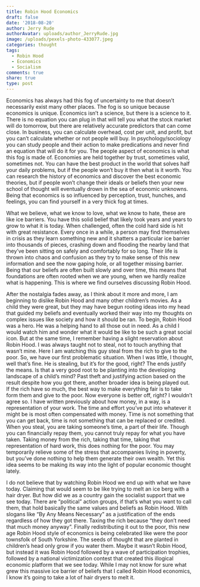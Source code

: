 ```yaml
---
title: Robin Hood Economics
draft: false
date: '2018-08-20'
author: Jerry Rude
authorAvatar: uploads/author_JerryRude.jpg
image: /uploads/pexels-photo-433077.jpeg
categories: thought
tags:
  - Robin Hood
  - Economics
  - Socialism
comments: true
share: true
type: post
---
```

Economics has always had this fog of uncertainty to me that doesn’t necessarily exist many other places. The fog is so unique because economics is unique. Economics isn’t a science, but there is a science to it. There is no equation you can plug in that will tell you what the stock market will do tomorrow, but there are relatively accurate predictors that can come close. In business, you can calculate overhead, cost per unit, and profit, but you can’t calculate whether or not people will buy. In psychology/sociology you can study people and their action to make predications and never find an equation that will do it for you. The people aspect of economics is what this fog is made of. Economies are held together by trust, sometimes valid, sometimes not. You can have the best product in the world that solves half your daily problems, but if the people won’t buy it then what is it worth. You can research the history of economics and discover the best economic theories, but if people won’t change their ideals or beliefs then your new school of thought will eventually drown in the sea of economic unknowns. Being that economics is so influenced by perception, trust, hunches, and feelings, you can find yourself in a very thick fog at times. 

What we believe, what we know to love, what we know to hate, these are like ice barriers. You have this solid belief that likely took years and years to grow to what it is today. When challenged, often the cold hard side is hit with great resistance. Every once in a while, a person may find themselves in crisis as they learn something new and it shatters a particular ice barrier into thousands of pieces, crashing down and flooding the nearby land that they’ve been sitting on safely and comfortably for so long. Their life is thrown into chaos and confusion as they try to make sense of this new information and see the now gaping hole, or all together missing barrier. Being that our beliefs are often built slowly and over time, this means that foundations are often rooted when we are young, when we hardly realize what is happening. This is where we find ourselves discussing Robin Hood. 

After the nostalgia fades away, as I think about it more and more, I am beginning to dislike Robin Hood and many other children’s movies. As a child they were great, but they may have begun rooting ideas into my head that guided my beliefs and eventually worked their way into my thoughts on complex issues like society and how it should be ran. To begin, Robin Hood was a hero. He was a helping hand to all those out in need. As a child I would watch him and wonder what it would be like to be such a great social icon. But at the same time, I remember having a slight reservation about Robin Hood. I was always taught not to steal, not to touch anything that wasn’t mine. Here I am watching this guy steal from the rich to give to the poor. So, we have our first problematic situation. When I was little, I thought, well that’s fine. He is stealing, but it’s for the good, right? The ends justify the means. Is that a very good root to be planting into the developing landscape of a child’s mind? Past theft and justifying action based on the result despite how you got there, another broader idea is being played out. If the rich have so much, the best way to make everything fair is to take form them and give to the poor. Now everyone is better off, right? I wouldn’t agree so. I have written previously about how money, in a way, is a representation of your work. The time and effort you’ve put into whatever it might be is most often compensated with money. Time is not something that you can get back, time is not something that can be replaced or credited. When you steal, you are taking someone’s time, a part of their life. Though you can financially repay them, you cannot truly repay for what you have taken. Taking money from the rich, taking that time, taking that representation of hard work, this does nothing for the poor. You may temporarily relieve some of the stress that accompanies living in poverty, but you’ve done nothing to help them generate their own wealth. Yet this idea seems to be making its way into the light of popular economic thought lately. 

I do not believe that by watching Robin Hood we end up with what we have today. Claiming that would seem to be like trying to melt an ice berg with a hair dryer. But how did we as a country gain the socialist support that we see today. There are “political” action groups, if that’s what you want to call them, that hold basically the same values and beliefs as Robin Hood. With slogans like “By Any Means Necessary” as a justification of the ends regardless of how they got there. Taxing the rich because “they don’t need that much money anyway”. Finally redistributing it out to the poor, this new age Robin Hood style of economics is being celebrated like were the poor townsfolk of South Yorkshire. The seeds of thought that are planted in children’s head only grow if you water them. Maybe it wasn’t Robin Hood, but instead it was Robin Hood followed by a wave of participation trophies, followed by a national victimization contest that created this illogical economic platform that we see today. While I may not know for sure what grew this massive ice barrier of beliefs that I called Robin Hood economics, I know it’s going to take a lot of hair dryers to melt it.
